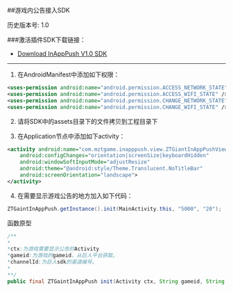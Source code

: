 ##游戏内公告接入SDK

历史版本号: 1.0 

###激活插件SDK下载链接：

- [Download InAppPush V1.0 SDK](http://docs.mztgame.com/files/Android/plugin/inapppushSDK1.0.zip)

------------------------------------------------------------------------------

1. 在AndroidManifest中添加如下权限：

~~~xml
<uses-permission android:name="android.permission.ACCESS_NETWORK_STATE" />
<uses-permission android:name="android.permission.ACCESS_WIFI_STATE" />
<uses-permission android:name="android.permission.CHANGE_NETWORK_STATE" />
<uses-permission android:name="android.permission.CHANGE_WIFI_STATE" />
~~~

2. 请将SDK中的assets目录下的文件拷贝到工程目录下
 
3. 在Application节点中添加如下activity：

~~~xml
<activity android:name="com.mztgame.inapppush.view.ZTGiantInAppPushView"
    android:configChanges="orientation|screenSize|keyboardHidden"
    android:windowSoftInputMode="adjustResize"
    android:theme="@android:style/Theme.Translucent.NoTitleBar"
    android:screenOrientation="landscape">
</activity>
~~~

4. 在需要显示游戏公告的地方加入如下代码：

~~~java
ZTGaintInAppPush.getInstance().init(MainActivity.this, "5000", "20");
~~~
	
函数原型 
	
~~~java
/**
*
*ctx:为游戏需要显示公告的Activity  
*gameid:为游戏的gameid，从巨人平台获取。  
*channelId:为巨人sdk的渠道编号。
*
**/
public final ZTGaintInAppPush init(Activity ctx, String gameid, String channelId) 
~~~

	
